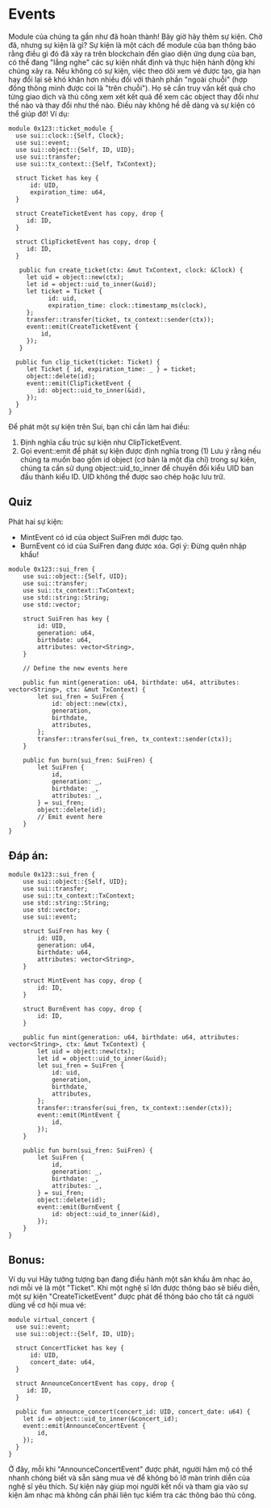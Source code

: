 # Events
Module của chúng ta gần như đã hoàn thành! Bây giờ hãy thêm sự kiện. Chờ đã, nhưng sự kiện là gì? Sự kiện là một cách để module của bạn thông báo rằng điều gì đó đã xảy ra trên blockchain đến giao diện ứng dụng của bạn, có thể đang "lắng nghe" các sự kiện nhất định và thực hiện hành động khi chúng xảy ra. Nếu không có sự kiện, việc theo dõi xem vé được tạo, gia hạn hay đổi lại sẽ khó khăn hơn nhiều đối với thành phần "ngoài chuỗi" (hợp đồng thông minh được coi là "trên chuỗi"). Họ sẽ cần truy vấn kết quả cho từng giao dịch và thủ công xem xét kết quả để xem các object thay đổi như thế nào và thay đổi như thế nào. Điều này không hề dễ dàng và sự kiện có thể giúp đỡ! Ví dụ:

```move
module 0x123::ticket_module {
  use sui::clock::{Self, Clock};
  use sui::event;
  use sui::object::{Self, ID, UID};
  use sui::transfer;
  use sui::tx_context::{Self, TxContext};
 
  struct Ticket has key {
      id: UID,
      expiration_time: u64,
  }
 
  struct CreateTicketEvent has copy, drop {
     id: ID,
  }
 
  struct ClipTicketEvent has copy, drop {
     id: ID,
  }
 
   public fun create_ticket(ctx: &mut TxContext, clock: &Clock) {
     let uid = object::new(ctx);
     let id = object::uid_to_inner(&uid);
     let ticket = Ticket {
           id: uid,
           expiration_time: clock::timestamp_ms(clock),
     };
     transfer::transfer(ticket, tx_context::sender(ctx));
     event::emit(CreateTicketEvent {
         id,
     });
   }
 
  public fun clip_ticket(ticket: Ticket) {
     let Ticket { id, expiration_time: _ } = ticket;
     object::delete(id);
     event::emit(ClipTicketEvent {
        id: object::uid_to_inner(&id),
     });
  }
}
```

Để phát một sự kiện trên Sui, bạn chỉ cần làm hai điều:

1. Định nghĩa cấu trúc sự kiện như ClipTicketEvent.
2. Gọi event::emit để phát sự kiện được định nghĩa trong (1) Lưu ý rằng nếu chúng ta muốn bao gồm id object (cơ bản là một địa chỉ) trong sự kiện, chúng ta cần sử dụng object::uid_to_inner để chuyển đổi kiểu UID ban đầu thành kiểu ID. UID không thể được sao chép hoặc lưu trữ.

## Quiz

Phát hai sự kiện:

- MintEvent có id của object SuiFren mới được tạo.
- BurnEvent có id của SuiFren đang được xóa. Gợi ý: Đừng quên nhập khẩu!

```move
module 0x123::sui_fren {
    use sui::object::{Self, UID};
    use sui::transfer;
    use sui::tx_context::TxContext;
    use std::string::String;
    use std::vector;
    
    struct SuiFren has key {
        id: UID,
        generation: u64,
        birthdate: u64,
        attributes: vector<String>,
    }

    // Define the new events here

    public fun mint(generation: u64, birthdate: u64, attributes: vector<String>, ctx: &mut TxContext) {
        let sui_fren = SuiFren {
            id: object::new(ctx),
            generation,
            birthdate,
            attributes,
        };
        transfer::transfer(sui_fren, tx_context::sender(ctx));
    }

    public fun burn(sui_fren: SuiFren) {
        let SuiFren {
            id,
            generation: _,
            birthdate: _,
            attributes: _,
        } = sui_fren;
        object::delete(id);
        // Emit event here
    }
}
```

## Đáp án:

```move
module 0x123::sui_fren {
    use sui::object::{Self, UID};
    use sui::transfer;
    use sui::tx_context::TxContext;
    use std::string::String;
    use std::vector;
    use sui::event;
    
    struct SuiFren has key {
        id: UID,
        generation: u64,
        birthdate: u64,
        attributes: vector<String>,
    }

    struct MintEvent has copy, drop {
        id: ID,
    }

    struct BurnEvent has copy, drop {
        id: ID,
    }

    public fun mint(generation: u64, birthdate: u64, attributes: vector<String>, ctx: &mut TxContext) {
        let uid = object::new(ctx);
        let id = object::uid_to_inner(&uid);
        let sui_fren = SuiFren {
            id: uid,
            generation,
            birthdate,
            attributes,
        };
        transfer::transfer(sui_fren, tx_context::sender(ctx));
        event::emit(MintEvent {
            id,
        });
    }

    public fun burn(sui_fren: SuiFren) {
        let SuiFren {
            id,
            generation: _,
            birthdate: _,
            attributes: _,
        } = sui_fren;
        object::delete(id);
        event::emit(BurnEvent {
            id: object::uid_to_inner(&id),
        });
    }
}
```

## Bonus: 

Ví dụ vui
Hãy tưởng tượng bạn đang điều hành một sân khấu âm nhạc ảo, nơi mỗi vé là một "Ticket". Khi một nghệ sĩ lớn được thông báo sẽ biểu diễn, một sự kiện "CreateTicketEvent" được phát để thông báo cho tất cả người dùng về cơ hội mua vé:

```move
module virtual_concert {
  use sui::event;
  use sui::object::{Self, ID, UID};

  struct ConcertTicket has key {
      id: UID,
      concert_date: u64,
  }

  struct AnnounceConcertEvent has copy, drop {
     id: ID,
  }

  public fun announce_concert(concert_id: UID, concert_date: u64) {
    let id = object::uid_to_inner(&concert_id);
    event::emit(AnnounceConcertEvent {
        id,
    });
  }
}
```

Ở đây, mỗi khi "AnnounceConcertEvent" được phát, người hâm mộ có thể nhanh chóng biết và sẵn sàng mua vé để không bỏ lỡ màn trình diễn của nghệ sĩ yêu thích. Sự kiện này giúp mọi người kết nối và tham gia vào sự kiện âm nhạc mà không cần phải liên tục kiểm tra các thông báo thủ công.
